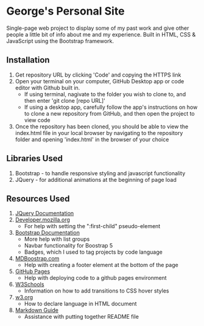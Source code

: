 # George's Personal Site

Single-page web project to display some of my past work and give other people a little bit of info about me and my experience. Built in HTML, CSS & JavaScript using the Bootstrap framework. 

## Installation
1. Get repository URL by clicking 'Code' and copying the HTTPS link
2. Open your terminal on your computer, GitHub Desktop app or code editor with Github built in.
    - If using terminal, nagivate to the folder you wish to clone to, and then enter 'git clone [repo URL]'
    - If using a desktop app, carefully follow the app's instructions on how to clone a new repository from GitHub, and then open the project to view code
3. Once the repository has been cloned, you should be able to view the index.html file in your local browser by navigating to the repository folder and opening 'index.html' in the browser of your choice

## Libraries Used
1. Bootstrap - to handle responsive styling and javascript functionality
2. JQuery - for additional animations at the beginning of page load

## Resources Used
1. [JQuery Documentation](https://api.jquery.com/)
2. [Developer.mozilla.org](https://developer.mozilla.org/en-US/docs/Web/CSS/:first-child)
    - For help with setting the ":first-child" pseudo-element
3. [Bootstrap Documentation](https://getbootstrap.com/docs/5.0/components/navbar/)
    - More help with list groups
    - Navbar functionality for Boostrap 5
    - Badges, which I used to tag projects by code language
4. [MDBoostrap.com](https://mdbootstrap.com/docs/standard/navigation/footer/)
    - Help with creating a footer element at the bottom of the page
5. [GitHub Pages](https://pages.github.com/)
    - Help with deploying code to a github pages environment
6. [W3Schools](https://www.w3schools.com/css/css3_transitions.asp)
    - Information on how to add transitions to CSS hover styles
7. [w3.org](https://www.w3.org/International/questions/qa-html-language-declarations)
    - How to declare language in HTML document
8. [Markdown Guide](https://www.markdownguide.org/)
    - Assistance with putting together README file